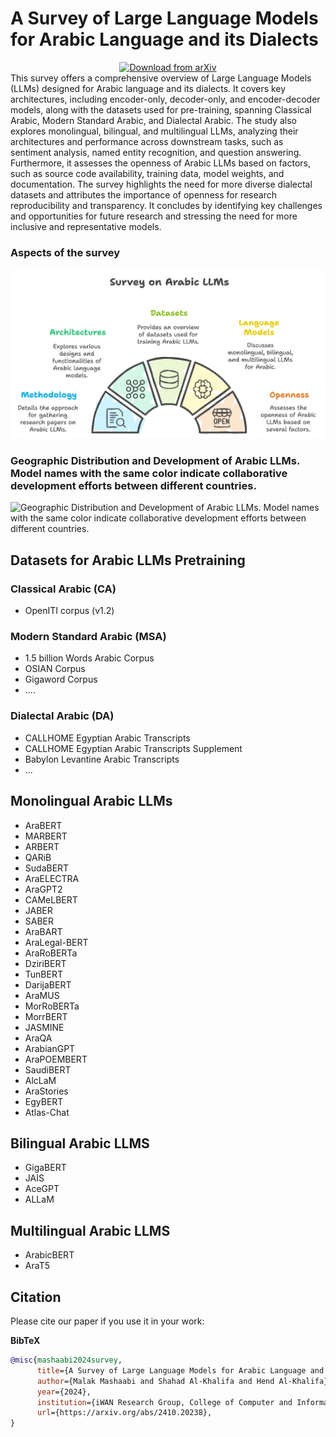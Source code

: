 # A Survey of Large Language Models for Arabic Language and its Dialects
<div align="center">
  <a href="https://arxiv.org/abs/2410.20238">
    <img src="https://img.shields.io/badge/arXiv-Paper%20Download-b31b1b.svg" alt="Download from arXiv">
  </a>
</div>
This survey offers a comprehensive overview of Large Language Models (LLMs) designed for Arabic language and its dialects. It covers key architectures, including encoder-only, decoder-only, and encoder-decoder models, along with the datasets used for pre-training, spanning Classical Arabic, Modern Standard Arabic, and Dialectal Arabic. The study also explores monolingual, bilingual, and multilingual LLMs, analyzing their architectures and performance across downstream tasks, such as sentiment analysis, named entity recognition, and question answering. Furthermore, it assesses the openness of Arabic LLMs based on factors, such as source code availability, training data, model weights, and documentation. The survey highlights the need for more diverse dialectal datasets and attributes the importance of openness for research reproducibility and transparency. It concludes by identifying key challenges and opportunities for future research and stressing the need for more inclusive and representative models.

### Aspects of the survey
![Arabic LLM Survey](https://github.com/iwan-rg/ArabicLLMs/blob/main/Arabic%20LLM%20Survey.png?raw=true)

### Geographic Distribution and Development of Arabic LLMs. Model names with the same color indicate collaborative development efforts between different countries.

![Geographic Distribution and Development of Arabic LLMs. Model names with the same color indicate collaborative development efforts between different countries.](https://github.com/iwan-rg/ArabicLLMs/blob/main/LLM%20Map.png?raw=true)


## Datasets for Arabic LLMs Pretraining

### Classical Arabic (CA) 
- OpenITI corpus (v1.2)
  
### Modern Standard Arabic (MSA) 
- 1.5 billion Words Arabic Corpus
- OSIAN Corpus
- Gigaword Corpus
-  ....
  
### Dialectal Arabic (DA) 
- CALLHOME Egyptian Arabic Transcripts 
- CALLHOME Egyptian Arabic Transcripts Supplement
- Babylon Levantine Arabic Transcripts
- ...
  
## Monolingual Arabic LLMs
- AraBERT
- MARBERT
- ARBERT
- QARiB
- SudaBERT
- AraELECTRA
- AraGPT2
- CAMeLBERT
- JABER
- SABER
- AraBART
- AraLegal-BERT
- AraRoBERTa
- DziriBERT
- TunBERT
- DarijaBERT
- AraMUS
- MorRoBERTa
- MorrBERT
- JASMINE
- AraQA
- ArabianGPT
- AraPOEMBERT
- SaudiBERT
- AlcLaM
- AraStories
- EgyBERT
- Atlas-Chat

## Bilingual Arabic LLMS
- GigaBERT 
- JAIS 
- AceGPT
- ALLaM

## Multilingual Arabic LLMS
- ArabicBERT 	
- AraT5 

## Citation
Please cite our paper if you use it in your work:

**BibTeX**
```bibtex
@misc{mashaabi2024survey,
      title={A Survey of Large Language Models for Arabic Language and its Dialects}, 
      author={Malak Mashaabi and Shahad Al-Khalifa and Hend Al-Khalifa},
      year={2024},
      institution={iWAN Research Group, College of Computer and Information Sciences, King Saud University},
      url={https://arxiv.org/abs/2410.20238}, 
}
